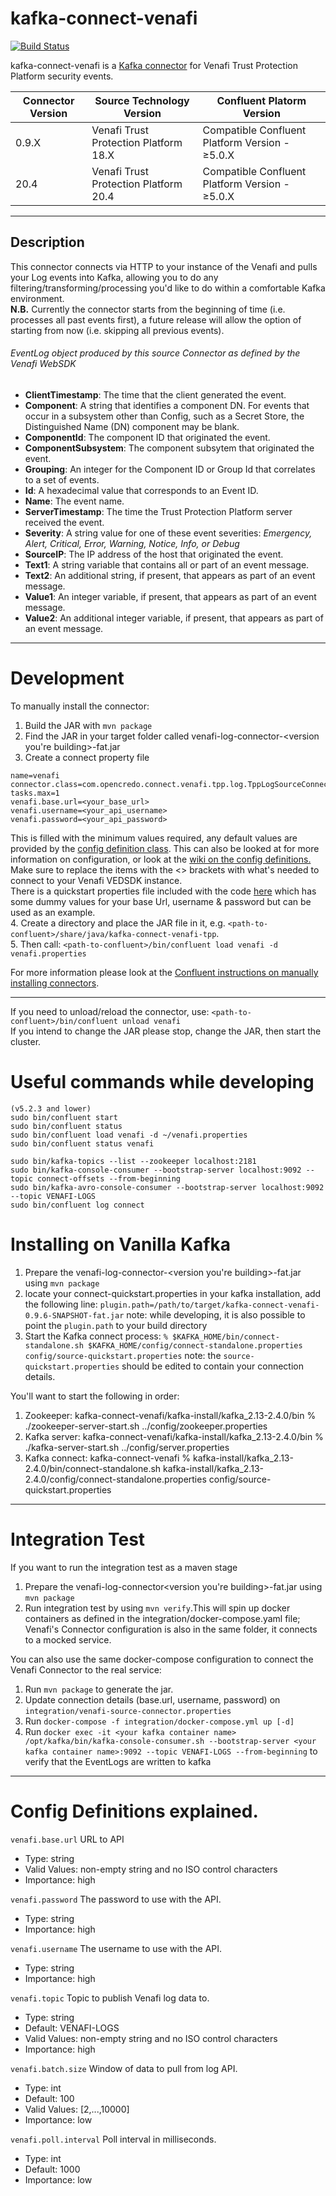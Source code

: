 # kafka-connect-venafi
[![Build Status](https://travis-ci.com/opencredo/kafka-connect-venafi.svg?branch=master)](https://travis-ci.com/opencredo/kafka-connect-venafi)

kafka-connect-venafi is a [Kafka connector](http://kafka.apache.org/documentation.html#connect) for Venafi Trust Protection Platform security events.

| Connector Version | Source Technology Version | Confluent Platorm Version |   
| --- | --- | --- |  
| 0.9.X | Venafi Trust Protection Platform 18.X | Compatible Confluent Platform Version - ≥5.0.X | 
| 20.4  | Venafi Trust Protection Platform 20.4 | Compatible Confluent Platform Version - ≥5.0.X | 
---

Description
---
This connector connects via HTTP to your instance of the Venafi and pulls your Log events into Kafka, allowing you to do any filtering/transforming/processing you'd like to do within a comfortable Kafka environment.  
 **N.B.** Currently the connector starts from the beginning of time (i.e. processes all past events first), a future release will allow the option of starting from now (i.e. skipping all previous events).

###### EventLog object produced by this source Connector as defined by the Venafi WebSDK
* **ClientTimestamp**: The time that the client generated the event.
* **Component**: A string that identifies a component DN. For events that occur in a subsystem other than Config, such as a Secret Store, the Distinguished Name (DN) component may be blank.
* **ComponentId**: The component ID that originated the event.
* **ComponentSubsystem**: The component subsytem that originated the event.
* **Grouping**: An integer for the Component ID or Group Id that correlates to a set of events.
* **Id**: A hexadecimal value that corresponds to an Event ID.
* **Name**: The event name.
* **ServerTimestamp**: The time the Trust Protection Platform server received the event.
* **Severity**: A string value for one of these event severities: _Emergency, Alert, Critical, Error, Warning, Notice, Info, or Debug_
* **SourceIP**: The IP address of the host that originated the event.
* **Text1**: A string variable that contains all or part of an event message.
* **Text2**: An additional string, if present, that appears as part of an event message.
* **Value1**: An integer variable, if present, that appears as part of an event message.
* **Value2**: An additional integer variable, if present, that appears as part of an event message.

---



# Development
To manually install the connector:
1. Build the JAR with `mvn package`
2. Find the JAR in your target folder called venafi-log-connector-<version you're building>-fat.jar
3. Create a connect property file 
```
name=venafi
connector.class=com.opencredo.connect.venafi.tpp.log.TppLogSourceConnector
tasks.max=1
venafi.base.url=<your_base_url>
venafi.username=<your_api_username>
venafi.password=<your_api_password>
```
This is filled with the minimum values required, any default values are provided by the [config definition class](./src/main/java/com/opencredo/connect/venafi/tpp/log/TppLogSourceConfig.java). 
This can also be looked at for more information on configuration, or look at the [wiki on the config definitions.](https://github.com/opencredo/kafka-connect-venafi-tpp/wiki/Config-Definitions-explained.)
Make sure to replace the items with the <> brackets with what's needed to connect to your Venafi VEDSDK instance.   
There is a quickstart properties file included with the code [here](./config/source-quickstart.properties) which has some dummy values for your base Url, username & password but can be used as an example.  
4. Create a directory and place the JAR file in it, e.g. `<path-to-confluent>/share/java/kafka-connect-venafi-tpp`.  
5. Then call: `<path-to-confluent>/bin/confluent load venafi -d venafi.properties`  

For more information please look at the [Confluent instructions on manually installing connectors](https://docs.confluent.io/current/connect/managing/install.html#connect-install-connectors).

---
If you need to unload/reload the connector, use: `<path-to-confluent>/bin/confluent unload venafi`  
If you intend to change the JAR please stop, change the JAR, then start the cluster.  

# Useful commands while developing
```
(v5.2.3 and lower)
sudo bin/confluent start  
sudo bin/confluent status
sudo bin/confluent load venafi -d ~/venafi.properties 
sudo bin/confluent status venafi

sudo bin/kafka-topics --list --zookeeper localhost:2181
sudo bin/kafka-console-consumer --bootstrap-server localhost:9092 --topic connect-offsets --from-beginning
sudo bin/kafka-avro-console-consumer --bootstrap-server localhost:9092 --topic VENAFI-LOGS
sudo bin/confluent log connect
``` 

# Installing on Vanilla Kafka
1. Prepare the venafi-log-connector-<version you're building>-fat.jar using `mvn package`
2. locate your connect-quickstart.properties in your kafka installation, add the following line:
   `plugin.path=/path/to/target/kafka-connect-venafi-0.9.6-SNAPSHOT-fat.jar`
   note: while developing, it is also possible to point the `plugin.path` to your build directory
3. Start the Kafka connect process:
   `% $KAFKA_HOME/bin/connect-standalone.sh $KAFKA_HOME/config/connect-standalone.properties config/source-quickstart.properties`
   note: the `source-quickstart.properties` should be edited to contain your connection details.
  
  
  
You'll want to start the following in order:
1. Zookeeper:
kafka-connect-venafi/kafka-install/kafka_2.13-2.4.0/bin % ./zookeeper-server-start.sh ../config/zookeeper.properties
2. Kafka server:
kafka-connect-venafi/kafka-install/kafka_2.13-2.4.0/bin % ./kafka-server-start.sh ../config/server.properties
3. Kafka connect:
kafka-connect-venafi % kafka-install/kafka_2.13-2.4.0/bin/connect-standalone.sh kafka-install/kafka_2.13-2.4.0/config/connect-standalone.properties config/source-quickstart.properties
   
---
# Integration Test

If you want to run the integration test as a maven stage
1. Prepare the venafi-log-connector<version you're building>-fat.jar using `mvn package`
2. Run integration test by using `mvn verify`.This will spin up docker containers as defined in the integration/docker-compose.yaml file; Venafi's Connector configuration is also in the same folder, it connects to a mocked service.

You can also use the same docker-compose configuration to connect the Venafi Connector to the real service:
1. Run `mvn package` to generate the jar.
2. Update connection details (base.url, username, password) on `integration/venafi-source-connector.properties` 
3. Run `docker-compose -f integration/docker-compose.yml up [-d]`
4. Run `docker exec -it <your kafka container name> /opt/kafka/bin/kafka-console-consumer.sh --bootstrap-server <your kafka container name>:9092 --topic VENAFI-LOGS --from-beginning` to verify that the EventLogs are written to kafka

---
# Config Definitions explained.

``venafi.base.url``
  URL to API

  * Type: string
  * Valid Values: non-empty string and no ISO control characters
  * Importance: high

``venafi.password``
  The password to use with the API.

  * Type: string
  * Importance: high

``venafi.username``
  The username to use with the API.

  * Type: string
  * Importance: high

``venafi.topic``
  Topic to publish Venafi log data to.

  * Type: string
  * Default: VENAFI-LOGS
  * Valid Values: non-empty string and no ISO control characters
  * Importance: high

``venafi.batch.size``
  Window of data to pull from log API.

  * Type: int
  * Default: 100
  * Valid Values: [2,...,10000]
  * Importance: low

``venafi.poll.interval``
  Poll interval in milliseconds.

  * Type: int
  * Default: 1000
  * Importance: low




